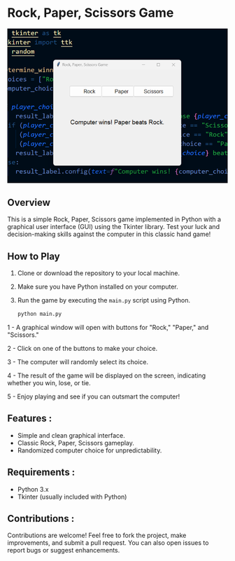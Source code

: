 # Rock, Paper, Scissors Game

![Game Preview](assets/screen.png)

## Overview

This is a simple Rock, Paper, Scissors game implemented in Python with a graphical user interface (GUI) using the Tkinter library. Test your luck and decision-making skills against the computer in this classic hand game!

## How to Play

1. Clone or download the repository to your local machine.

2. Make sure you have Python installed on your computer.

3. Run the game by executing the `main.py` script using Python.

   ```bash
   python main.py


1 - A graphical window will open with buttons for "Rock," "Paper," and "Scissors."

2 -  Click on one of the buttons to make your choice.

3 -  The computer will randomly select its choice.

4 -  The result of the game will be displayed on the screen, indicating whether you win, lose, or tie.

5 -  Enjoy playing and see if you can outsmart the computer!

## **Features :**
- Simple and clean graphical interface.
- Classic Rock, Paper, Scissors gameplay.
- Randomized computer choice for unpredictability.

## **Requirements :**
- Python 3.x
- Tkinter (usually included with Python)

## **Contributions :**
Contributions are welcome! Feel free to fork the project, make improvements, and submit a pull request. You can also open issues to report bugs or suggest enhancements.

